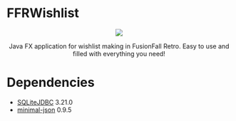 # FFRWishlist
<p align="center">
  <img src="https://s6.postimg.cc/7zc63dxzl/FFRWishlist-1.1.png" />
</p>
<p align="center">
  Java FX application for wishlist making in FusionFall Retro. Easy to use and filled with everything you need!
</p>

# Dependencies
* [SQLiteJDBC](https://bitbucket.org/xerial/sqlite-jdbc) 3.21.0
* [minimal-json](https://github.com/ralfstx/minimal-json) 0.9.5
